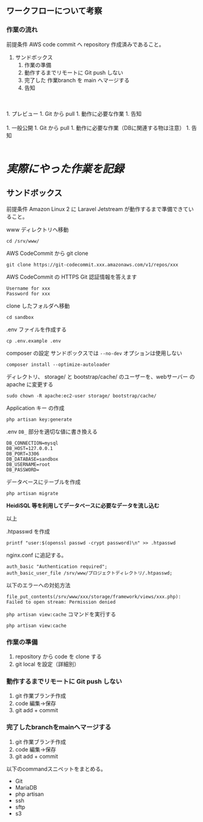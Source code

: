## ワークフローについて考察

### 作業の流れ
前提条件 AWS code commit へ repository 作成済みであること。

1. サンドボックス
    1. 作業の準備
    1. 動作するまでリモートに Git push しない
    1. 完了した 作業branch を main へマージする
    1. 告知
<br>
<br>
1. プレビュー
    1. Git から pull
    1. 動作に必要な作業
    1. 告知
<br>
<br>
1. 一般公開
    1. Git から pull
    1. 動作に必要な作業（DBに関連する物は注意）
    1. 告知
<br>
<br>

# *実際にやった作業を記録*
## サンドボックス
前提条件 Amazon Linux 2 に Laravel Jetstream が動作するまで準備できていること。

www ディレクトリへ移動
```
cd /srv/www/
```
AWS CodeCommit から git clone
```
git clone https://git-codecommit.xxx.amazonaws.com/v1/repos/xxx
```

AWS CodeCommit の HTTPS Git 認証情報を答えます
```
Username for xxx
Password for xxx
```
clone したフォルダへ移動
```
cd sandbox
```

.env ファイルを作成する
```
cp .env.example .env
```

composer の設定 サンドボックスでは `--no-dev` オプションは使用しない
```
composer install --optimize-autoloader
```

ディレクトリ、 storage/ と bootstrap/cache/ のユーザーを、webサーバー の apache に変更する
```
sudo chown -R apache:ec2-user storage/ bootstrap/cache/
```

Application キー の作成
```
php artisan key:generate
```
.env `DB_` 部分を適切な値に書き換える
```
DB_CONNECTION=mysql
DB_HOST=127.0.0.1
DB_PORT=3306
DB_DATABASE=sandbox
DB_USERNAME=root
DB_PASSWORD=
```

データベースにテーブルを作成
```
php artisan migrate
```

**HeidiSQL 等を利用してデータベースに必要なデータを流し込む**


以上


.htpasswd を作成
```
printf "user:$(openssl passwd -crypt password)\n" >> .htpasswd
```

nginx.conf に追記する。
```
auth_basic "Authentication required";
auth_basic_user_file /srv/www/プロジェクトディレクトリ/.htpasswd;
```

以下のエラーへの対処方法
```
file_put_contents(/srv/www/xxx/storage/framework/views/xxx.php): Failed to open stream: Permission denied
```
`php artisan view:cache` コマンドを実行する
```
php artisan view:cache
```



### 作業の準備
1. repository から code を clone する
1. git local を設定（詳細別）

### 動作するまでリモートに Git push しない
1. git 作業ブランチ作成
1. code 編集→保存
1. git add + commit


### 完了したbranchをmainへマージする
1. git 作業ブランチ作成
1. code 編集→保存
1. git add + commit




以下のcommandスニペットをまとめる。
- Git
- MariaDB
- php artisan
- ssh
- sftp
- s3
